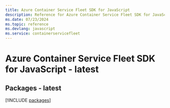 ```yaml
---
title: Azure Container Service Fleet SDK for JavaScript
description: Reference for Azure Container Service Fleet SDK for JavaScript
ms.date: 07/23/2024
ms.topic: reference
ms.devlang: javascript
ms.service: containerservicefleet
---
```

# Azure Container Service Fleet SDK for JavaScript - latest
## Packages - latest
[!INCLUDE [packages](container-service-fleet-index.md)]